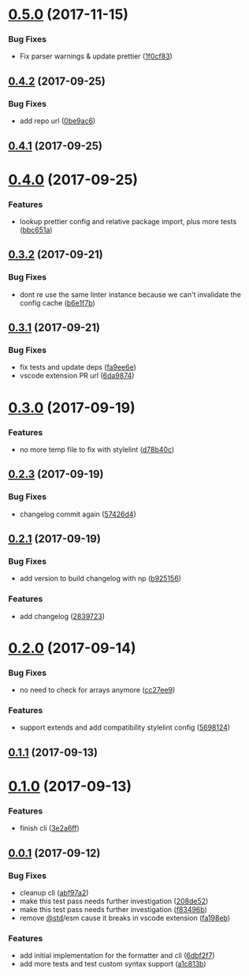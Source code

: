 <a name="0.5.0"></a>
# [0.5.0](https://github.com/ismail-syed/prettier-stylelint-formatter/compare/v0.4.2...v0.5.0) (2017-11-15)


### Bug Fixes

* Fix parser warnings & update prettier ([1f0cf83](https://github.com/ismail-syed/prettier-stylelint-formatter/commit/1f0cf83))



<a name="0.4.2"></a>
## [0.4.2](https://github.com/ismail-syed/prettier-stylelint-formatter/compare/v0.4.1...v0.4.2) (2017-09-25)


### Bug Fixes

* add repo url ([0be9ac6](https://github.com/ismail-syed/prettier-stylelint-formatter/commit/0be9ac6))



<a name="0.4.1"></a>
## [0.4.1](https://github.com/ismail-syed/prettier-stylelint-formatter/compare/v0.4.0...v0.4.1) (2017-09-25)



<a name="0.4.0"></a>
# [0.4.0](https://github.com/ismail-syed/prettier-stylelint-formatter/compare/v0.3.2...v0.4.0) (2017-09-25)


### Features

* lookup prettier config and relative package import, plus more tests ([bbc651a](https://github.com/ismail-syed/prettier-stylelint-formatter/commit/bbc651a))



<a name="0.3.2"></a>
## [0.3.2](https://github.com/ismail-syed/prettier-stylelint-formatter/compare/v0.3.1...v0.3.2) (2017-09-21)


### Bug Fixes

* dont re use the same linter instance because we can't invalidate the config cache ([b6e1f7b](https://github.com/ismail-syed/prettier-stylelint-formatter/commit/b6e1f7b))



<a name="0.3.1"></a>
## [0.3.1](https://github.com/ismail-syed/prettier-stylelint-formatter/compare/v0.3.0...v0.3.1) (2017-09-21)


### Bug Fixes

* fix tests and update deps ([fa9ee6e](https://github.com/ismail-syed/prettier-stylelint-formatter/commit/fa9ee6e))
* vscode extension PR url ([6da9874](https://github.com/ismail-syed/prettier-stylelint-formatter/commit/6da9874))



<a name="0.3.0"></a>
# [0.3.0](https://github.com/ismail-syed/prettier-stylelint-formatter/compare/v0.2.3...v0.3.0) (2017-09-19)


### Features

* no more temp file to fix with stylelint ([d78b40c](https://github.com/ismail-syed/prettier-stylelint-formatter/commit/d78b40c))



<a name="0.2.3"></a>
## [0.2.3](https://github.com/ismail-syed/prettier-stylelint-formatter/compare/v0.2.1...v0.2.3) (2017-09-19)


### Bug Fixes

* changelog commit again ([57426d4](https://github.com/ismail-syed/prettier-stylelint-formatter/commit/57426d4))



<a name="0.2.1"></a>
## [0.2.1](https://github.com/ismail-syed/prettier-stylelint-formatter/compare/v0.2.0...v0.2.1) (2017-09-19)


### Bug Fixes

* add version to build changelog with np ([b925156](https://github.com/ismail-syed/prettier-stylelint-formatter/commit/b925156))


### Features

* add changelog ([2839723](https://github.com/ismail-syed/prettier-stylelint-formatter/commit/2839723))



<a name="0.2.0"></a>
# [0.2.0](https://github.com/ismail-syed/prettier-stylelint-formatter/compare/v0.1.1...v0.2.0) (2017-09-14)


### Bug Fixes

* no need to check for arrays anymore ([cc27ee9](https://github.com/ismail-syed/prettier-stylelint-formatter/commit/cc27ee9))


### Features

* support extends and add compatibility stylelint config  ([5698124](https://github.com/ismail-syed/prettier-stylelint-formatter/commit/5698124))



<a name="0.1.1"></a>
## [0.1.1](https://github.com/ismail-syed/prettier-stylelint-formatter/compare/v0.1.0...v0.1.1) (2017-09-13)



<a name="0.1.0"></a>
# [0.1.0](https://github.com/ismail-syed/prettier-stylelint-formatter/compare/v0.0.1...v0.1.0) (2017-09-13)


### Features

* finish cli ([3e2a6ff](https://github.com/ismail-syed/prettier-stylelint-formatter/commit/3e2a6ff))



<a name="0.0.1"></a>
## [0.0.1](https://github.com/ismail-syed/prettier-stylelint-formatter/compare/6dbf2f7...v0.0.1) (2017-09-12)


### Bug Fixes

* cleanup cli ([abf97a2](https://github.com/ismail-syed/prettier-stylelint-formatter/commit/abf97a2))
* make this test pass needs further investigation ([208de52](https://github.com/ismail-syed/prettier-stylelint-formatter/commit/208de52))
* make this test pass needs further investigation ([f83496b](https://github.com/ismail-syed/prettier-stylelint-formatter/commit/f83496b))
* remove [@std](https://github.com/std)/esm cause it breaks in vscode extension ([fa198eb](https://github.com/ismail-syed/prettier-stylelint-formatter/commit/fa198eb))


### Features

* add initial implementation for the formatter and cli ([6dbf2f7](https://github.com/ismail-syed/prettier-stylelint-formatter/commit/6dbf2f7))
* add more tests and test custom syntax support ([a1c813b](https://github.com/ismail-syed/prettier-stylelint-formatter/commit/a1c813b))



